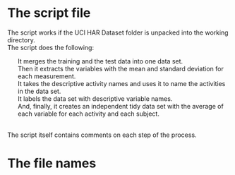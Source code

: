 <h1>The script file</h1>

The script works if the UCI HAR Dataset folder is unpacked into the working directory.<br>
The script does the following:
<ul><li type=none>It merges the training and the test data into one data set.
<li type=none>Then it extracts the variables with the mean and standard deviation for each measurement. 
<li type=none>It takes the descriptive activity names and uses it to name the activities in the data set.
<li type=none>It labels the data set with descriptive variable names. 
<li type=none>And, finally, it creates an independent tidy data set with the average of each variable for each activity and each subject.</ul><br>
The script itself contains comments on each step of the process.

<h1>The file names</h1>
